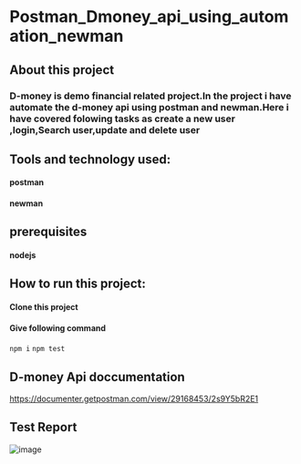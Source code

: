 # Postman_Dmoney_api_using_automation_newman

## About this project
### D-money is demo financial related project.In the project i have automate the d-money api using postman and newman.Here i have covered folowing tasks as create a new user ,login,Search user,update and delete user
## Tools and technology used:
#### postman
#### newman
## prerequisites
#### nodejs
## How to run this project:
#### Clone this project
#### Give following command
```npm i```
```npm test```
## D-money Api doccumentation
https://documenter.getpostman.com/view/29168453/2s9Y5bR2E1
## Test Report
![image](https://github.com/omarfarukpappu/Postman_Dmoney_api_using_automation_newman/assets/124276661/916a9e59-3751-40e1-973e-c4ae33960828)

